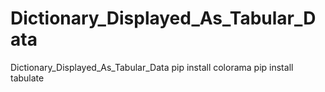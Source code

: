 # Dictionary_Displayed_As_Tabular_Data
Dictionary_Displayed_As_Tabular_Data
pip install colorama
pip install tabulate

